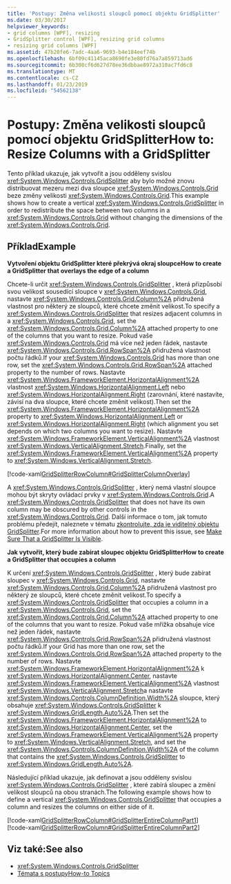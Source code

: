 ```yaml
---
title: 'Postupy: Změna velikosti sloupců pomocí objektu GridSplitter'
ms.date: 03/30/2017
helpviewer_keywords:
- grid columns [WPF], resizing
- GridSplitter control [WPF], resizing grid columns
- resizing grid columns [WPF]
ms.assetid: 47b20fe6-7adc-4aa6-9693-b4e184eef74b
ms.openlocfilehash: 6bf09c41145aca8690fe3e80fd76a7a859713ad6
ms.sourcegitcommit: 6b308cf6d627d78ee36dbbae8972a310ac7fd6c8
ms.translationtype: MT
ms.contentlocale: cs-CZ
ms.lasthandoff: 01/23/2019
ms.locfileid: "54562138"
---
```

# <a name="how-to-resize-columns-with-a-gridsplitter"></a><span data-ttu-id="4943c-102">Postupy: Změna velikosti sloupců pomocí objektu GridSplitter</span><span class="sxs-lookup"><span data-stu-id="4943c-102">How to: Resize Columns with a GridSplitter</span></span>
<span data-ttu-id="4943c-103">Tento příklad ukazuje, jak vytvořit a jsou odděleny svislou <xref:System.Windows.Controls.GridSplitter> aby bylo možné znovu distribuovat mezeru mezi dva sloupce <xref:System.Windows.Controls.Grid> beze změny velikosti <xref:System.Windows.Controls.Grid>.</span><span class="sxs-lookup"><span data-stu-id="4943c-103">This example shows how to create a vertical <xref:System.Windows.Controls.GridSplitter> in order to redistribute the space between two columns in a <xref:System.Windows.Controls.Grid> without changing the dimensions of the <xref:System.Windows.Controls.Grid>.</span></span>  
  
## <a name="example"></a><span data-ttu-id="4943c-104">Příklad</span><span class="sxs-lookup"><span data-stu-id="4943c-104">Example</span></span>  
 <span data-ttu-id="4943c-105">**Vytvoření objektu GridSplitter které překrývá okraj sloupce**</span><span class="sxs-lookup"><span data-stu-id="4943c-105">**How to create a GridSplitter that overlays the edge of a column**</span></span>  
  
 <span data-ttu-id="4943c-106">Chcete-li určit <xref:System.Windows.Controls.GridSplitter> , která přizpůsobí svou velikost sousedící sloupce v <xref:System.Windows.Controls.Grid>, nastavte <xref:System.Windows.Controls.Grid.Column%2A> přidružená vlastnost pro některý ze sloupců, které chcete změnit velikost.</span><span class="sxs-lookup"><span data-stu-id="4943c-106">To specify a <xref:System.Windows.Controls.GridSplitter> that resizes adjacent columns in a <xref:System.Windows.Controls.Grid>, set the <xref:System.Windows.Controls.Grid.Column%2A> attached property to one of the columns that you want to resize.</span></span> <span data-ttu-id="4943c-107">Pokud vaše <xref:System.Windows.Controls.Grid> má více než jeden řádek, nastavte <xref:System.Windows.Controls.Grid.RowSpan%2A> přidružená vlastnost počtu řádků.</span><span class="sxs-lookup"><span data-stu-id="4943c-107">If your <xref:System.Windows.Controls.Grid> has more than one row, set the <xref:System.Windows.Controls.Grid.RowSpan%2A> attached property to the number of rows.</span></span> <span data-ttu-id="4943c-108">Nastavte <xref:System.Windows.FrameworkElement.HorizontalAlignment%2A> vlastnost <xref:System.Windows.HorizontalAlignment.Left> nebo <xref:System.Windows.HorizontalAlignment.Right> (zarovnání, které nastavíte, závisí na dva sloupce, které chcete změnit velikost).</span><span class="sxs-lookup"><span data-stu-id="4943c-108">Then set the <xref:System.Windows.FrameworkElement.HorizontalAlignment%2A> property to <xref:System.Windows.HorizontalAlignment.Left> or <xref:System.Windows.HorizontalAlignment.Right> (which alignment you set depends on which two columns you want to resize).</span></span> <span data-ttu-id="4943c-109">Nastavte <xref:System.Windows.FrameworkElement.VerticalAlignment%2A> vlastnost <xref:System.Windows.VerticalAlignment.Stretch>.</span><span class="sxs-lookup"><span data-stu-id="4943c-109">Finally, set the <xref:System.Windows.FrameworkElement.VerticalAlignment%2A> property to <xref:System.Windows.VerticalAlignment.Stretch>.</span></span>  
  
 [!code-xaml[GridSplitterRowColumn#GridSplitterColumnOverlay](../../../../samples/snippets/csharp/VS_Snippets_Wpf/GridSplitterRowColumn/CS/Window1.xaml#gridsplittercolumnoverlay)]  
  
 <span data-ttu-id="4943c-110">A <xref:System.Windows.Controls.GridSplitter> , který nemá vlastní sloupce mohou být skryty ovládací prvky v <xref:System.Windows.Controls.Grid>.</span><span class="sxs-lookup"><span data-stu-id="4943c-110">A <xref:System.Windows.Controls.GridSplitter> that does not have its own column may be obscured by other controls in the <xref:System.Windows.Controls.Grid>.</span></span> <span data-ttu-id="4943c-111">Další informace o tom, jak tomuto problému předejít, naleznete v tématu [zkontrolujte, zda je viditelný objektu GridSplitter](../../../../docs/framework/wpf/controls/how-to-make-sure-that-a-gridsplitter-is-visible.md).</span><span class="sxs-lookup"><span data-stu-id="4943c-111">For more information about how to prevent this issue, see [Make Sure That a GridSplitter Is Visible](../../../../docs/framework/wpf/controls/how-to-make-sure-that-a-gridsplitter-is-visible.md).</span></span>  
  
 <span data-ttu-id="4943c-112">**Jak vytvořit, který bude zabírat sloupec objektu GridSplitter**</span><span class="sxs-lookup"><span data-stu-id="4943c-112">**How to create a GridSplitter that occupies a column**</span></span>  
  
 <span data-ttu-id="4943c-113">K určení <xref:System.Windows.Controls.GridSplitter> , který bude zabírat sloupec v <xref:System.Windows.Controls.Grid>, nastavte <xref:System.Windows.Controls.Grid.Column%2A> přidružená vlastnost pro některý ze sloupců, které chcete změnit velikost.</span><span class="sxs-lookup"><span data-stu-id="4943c-113">To specify a <xref:System.Windows.Controls.GridSplitter> that occupies a column in a <xref:System.Windows.Controls.Grid>, set the <xref:System.Windows.Controls.Grid.Column%2A> attached property to one of the columns that you want to resize.</span></span> <span data-ttu-id="4943c-114">Pokud vaše mřížka obsahuje více než jeden řádek, nastavte <xref:System.Windows.Controls.Grid.RowSpan%2A> přidružená vlastnost počtu řádků.</span><span class="sxs-lookup"><span data-stu-id="4943c-114">If your Grid has more than one row, set the <xref:System.Windows.Controls.Grid.RowSpan%2A> attached property to the number of rows.</span></span> <span data-ttu-id="4943c-115">Nastavte <xref:System.Windows.FrameworkElement.HorizontalAlignment%2A> k <xref:System.Windows.HorizontalAlignment.Center>, nastavte <xref:System.Windows.FrameworkElement.VerticalAlignment%2A> vlastnost <xref:System.Windows.VerticalAlignment.Stretch>a nastavte <xref:System.Windows.Controls.ColumnDefinition.Width%2A> sloupce, který obsahuje <xref:System.Windows.Controls.GridSplitter> k <xref:System.Windows.GridLength.Auto%2A>.</span><span class="sxs-lookup"><span data-stu-id="4943c-115">Then set the <xref:System.Windows.FrameworkElement.HorizontalAlignment%2A> to <xref:System.Windows.HorizontalAlignment.Center>, set the <xref:System.Windows.FrameworkElement.VerticalAlignment%2A> property to <xref:System.Windows.VerticalAlignment.Stretch>, and set the <xref:System.Windows.Controls.ColumnDefinition.Width%2A> of the column that contains the <xref:System.Windows.Controls.GridSplitter> to <xref:System.Windows.GridLength.Auto%2A>.</span></span>  
  
 <span data-ttu-id="4943c-116">Následující příklad ukazuje, jak definovat a jsou odděleny svislou <xref:System.Windows.Controls.GridSplitter> , které zabírá sloupec a změní velikost sloupců na obou stranách.</span><span class="sxs-lookup"><span data-stu-id="4943c-116">The following example shows how to define a vertical <xref:System.Windows.Controls.GridSplitter> that occupies a column and resizes the columns on either side of it.</span></span>  
  
 [!code-xaml[GridSplitterRowColumn#GridSplitterEntireColumnPart1](../../../../samples/snippets/csharp/VS_Snippets_Wpf/GridSplitterRowColumn/CS/Window1.xaml#gridsplitterentirecolumnpart1)]  
[!code-xaml[GridSplitterRowColumn#GridSplitterEntireColumnPart2](../../../../samples/snippets/csharp/VS_Snippets_Wpf/GridSplitterRowColumn/CS/Window1.xaml#gridsplitterentirecolumnpart2)]  
  
## <a name="see-also"></a><span data-ttu-id="4943c-117">Viz také:</span><span class="sxs-lookup"><span data-stu-id="4943c-117">See also</span></span>
- <xref:System.Windows.Controls.GridSplitter>
- [<span data-ttu-id="4943c-118">Témata s postupy</span><span class="sxs-lookup"><span data-stu-id="4943c-118">How-to Topics</span></span>](../../../../docs/framework/wpf/controls/gridsplitter-how-to-topics.md)
